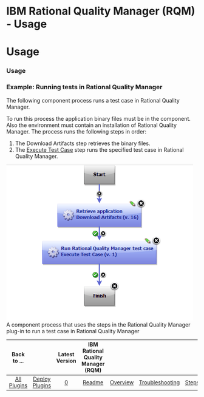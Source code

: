 
IBM Rational Quality Manager (RQM) - Usage
==========================================

# Usage



### Usage




 


### Example: Running tests in Rational Quality Manager


The following component process runs a test case in Rational Quality Manager.


To run this process the application binary files must be in the component. Also the environment must contain an installation of Rational Quality Manager. The process runs the following steps in order:


1. The Download Artifacts step retrieves the binary files.
2. The [Execute Test Case](../steps#execute_test_case) step runs the specified test case in Rational Quality Manager.


[![A component process that uses the steps in the Rational Quality Manager plug-in to run a test case in Rational Quality Manager](rationalqualitymanager_a.gif)](rationalqualitymanager_a.gif)
A component process that uses the steps in the Rational Quality Manager plug-in to run a test case in Rational Quality Manager




|Back to ...||Latest Version|IBM Rational Quality Manager (RQM) ||||
| :---: | :---: | :---: | :---: | :---: | :---: | :---: |
|[All Plugins](../../index.md)|[Deploy Plugins](../README.md)|[0]()|[Readme](README.md)|[Overview](overview.md)|[Troubleshooting](troubleshooting.md)|[Steps](steps.md)|
